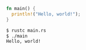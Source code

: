 
```rs
fn main() {
  println!("Hello, world!");
}
```


```sh
$ rustc main.rs
$ ./main
Hello, world!
```